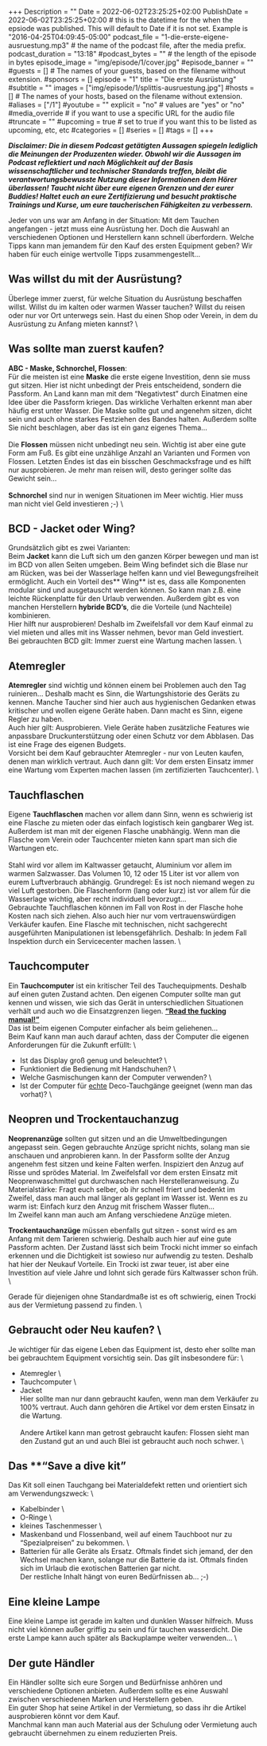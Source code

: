 +++
Description = ""
Date = 2022-06-02T23:25:25+02:00
PublishDate = 2022-06-02T23:25:25+02:00 # this is the datetime for the when the epsiode was published. This will default to Date if it is not set. Example is "2016-04-25T04:09:45-05:00"
podcast_file = "1-die-erste-eigene-ausruestung.mp3" # the name of the podcast file, after the media prefix.
podcast_duration = "13:18"
#podcast_bytes = "" # the length of the episode in bytes
episode_image = "img/episode/1/cover.jpg"
#episode_banner = ""
#guests = [] # The names of your guests, based on the filename without extension.
#sponsors = []
episode = "1"
title = "Die erste Ausrüstung"
#subtitle = ""
images = ["img/episode/1/splittis-ausruestung.jpg"]
#hosts = [] # The names of your hosts, based on the filename without extension.
#aliases = ["/1"]
#youtube = ""
explicit = "no" # values are "yes" or "no"
#media_override # if you want to use a specific URL for the audio file
#truncate = ""
#upcoming = true # set to true if you want this to be listed as upcoming, etc, etc
#categories = []
#series = []
#tags = []
+++

**_Disclaimer: Die in diesem Podcast getätigten Aussagen spiegeln lediglich die Meinungen der Produzenten wieder. Obwohl wir die Aussagen im Podcast reflektiert und nach Möglichkeit auf der Basis wissenschaftlicher und technischer Standards treffen, bleibt die verantwortungsbewusste Nutzung dieser Informationen dem Hörer überlassen! Taucht nicht über eure eigenen Grenzen und der eurer Buddies! Haltet euch an eure Zertifizierung und besucht praktische Trainings und Kurse, um eure taucherischen Fähigkeiten zu verbessern._**


Jeder von uns war am Anfang in der Situation: Mit dem Tauchen angefangen - jetzt muss eine Ausrüstung her. Doch die Auswahl an verschiedenen Optionen und Herstellern kann schnell überfordern. Welche Tipps kann man jemandem für den Kauf des ersten Equipment geben? Wir haben für euch einige wertvolle Tipps zusammengestellt…

## Was willst du mit der Ausrüstung?
Überlege immer zuerst, für welche Situation du Ausrüstung beschaffen willst. Willst du im kalten oder warmen Wasser tauchen? Willst du reisen oder nur vor Ort unterwegs sein. Hast du einen Shop oder Verein, in dem du Ausrüstung zu Anfang mieten kannst? \

## Was sollte man zuerst kaufen?
**ABC - Maske, Schnorchel, Flossen**: \
Für die meisten ist eine **Maske** die erste eigene Investition, denn sie muss gut sitzen. Hier ist nicht unbedingt der Preis entscheidend, sondern die Passform. An Land kann man mit dem “Negativtest” durch Einatmen eine Idee über die Passform kriegen. Das wirkliche Verhalten erkennt man aber häufig erst unter Wasser. Die Maske sollte gut und angenehm sitzen, dicht sein und auch ohne starkes Festziehen des Bandes halten. Außerdem sollte Sie nicht beschlagen, aber das ist ein ganz eigenes Thema… \
 \
Die **Flossen** müssen nicht unbedingt neu sein. Wichtig ist aber eine gute Form am Fuß. Es gibt eine unzählige Anzahl an Varianten und Formen von Flossen. Letzten Endes ist das ein bisschen Geschmacksfrage und es hilft nur ausprobieren. Je mehr man reisen will, desto geringer sollte das Gewicht sein… \
 \
**Schnorchel** sind nur in wenigen Situationen im Meer wichtig. Hier muss man nicht viel Geld investieren ;-)  \

## BCD - Jacket oder Wing?
Grundsätzlich gibt es zwei Varianten: \
Beim **Jacket** kann die Luft sich um den ganzen Körper bewegen und man ist im BCD von allen Seiten umgeben. Beim Wing befindet sich die Blase nur am Rücken, was bei der Wasserlage helfen kann und viel Bewegungsfreiheit ermöglicht. Auch ein Vorteil des** Wing** ist es, dass alle Komponenten modular sind und ausgetauscht werden können. So kann man z.B. eine leichte Rückenplatte für den Urlaub verwenden. Außerdem gibt es von manchen Herstellern **hybride BCD’s**, die die Vorteile (und Nachteile) kombinieren. \
Hier hilft nur ausprobieren! Deshalb im Zweifelsfall vor dem Kauf einmal zu viel mieten und alles mit ins Wasser nehmen, bevor man Geld investiert. \
Bei gebrauchten BCD gilt: Immer zuerst eine Wartung machen lassen. \

## Atemregler
**Atemregler** sind wichtig und können einem bei Problemen auch den Tag ruinieren… Deshalb macht es Sinn, die Wartungshistorie des Geräts zu kennen. Manche Taucher sind hier auch aus hygienischen Gedanken etwas kritischer und wollen eigene Geräte haben. Dann macht es Sinn, eigene Regler zu haben. \
Auch hier gilt: Ausprobieren. Viele Geräte haben zusätzliche Features wie anpassbare Druckunterstützung oder einen Schutz vor dem Abblasen. Das ist eine Frage des eigenen Budgets.  \
Vorsicht bei dem Kauf gebrauchter Atemregler - nur von Leuten kaufen, denen man wirklich vertraut. Auch dann gilt: Vor dem ersten Einsatz immer eine Wartung vom Experten machen lassen (im zertifizierten Tauchcenter). \

## Tauchflaschen
Eigene **Tauchflaschen** machen vor allem dann Sinn, wenn es schwierig ist eine Flasche zu mieten oder das einfach logistisch kein gangbarer Weg ist. Außerdem ist man mit der eigenen Flasche unabhängig. Wenn man die Flasche vom Verein oder Tauchcenter mieten kann spart man sich die Wartungen etc. \
 \
Stahl wird vor allem im Kaltwasser getaucht, Aluminium vor allem im warmen Salzwasser. Das Volumen 10, 12 oder 15 Liter ist vor allem von eurem Luftverbrauch abhängig. Grundregel: Es ist noch niemand wegen zu viel Luft gestorben. Die Flaschenform (lang oder kurz) ist vor allem für die Wasserlage wichtig, aber recht individuell bevorzugt… \
Gebrauchte Tauchflaschen können im Fall von Rost in der Flasche hohe Kosten nach sich ziehen. Also auch hier nur vom vertrauenswürdigen Verkäufer kaufen. Eine Flasche mit technischen, nicht sachgerecht ausgeführten Manipulationen ist lebensgefährlich. Deshalb: In jedem Fall Inspektion durch ein Servicecenter machen lassen. \

## Tauchcomputer
Ein **Tauchcomputer** ist ein kritischer Teil des Tauchequipments. Deshalb auf einen guten Zustand achten. Den eigenen Computer sollte man gut kennen und wissen, wie sich das Gerät in unterschiedlichen Situationen verhält und auch wo die Einsatzgrenzen liegen. **<span style="text-decoration:underline;">“Read the fucking manual!”</span>** \
Das ist beim eigenen Computer einfacher als beim geliehenen… \
Beim Kauf kann man auch darauf achten, dass der Computer die eigenen Anforderungen für die Zukunft erfüllt: \
- Ist das Display groß genug und beleuchtet? \
- Funktioniert die Bedienung mit Handschuhen? \
- Welche Gasmischungen kann der Computer verwenden? \
- Ist der Computer für <span style="text-decoration:underline;">echte</span> Deco-Tauchgänge geeignet (wenn man das vorhat)? \

## Neopren und Trockentauchanzug
**Neoprenanzüge** sollten gut sitzen und an die Umweltbedingungen angepasst sein. Gegen gebrauchte Anzüge spricht nichts, solang man sie anschauen und anprobieren kann. In der Passform sollte der Anzug angenehm fest sitzen und keine Falten werfen. Inspiziert den Anzug auf Risse und sprödes Material. Im Zweifelsfall vor dem ersten Einsatz mit Neoprenwaschmittel gut durchwaschen nach Herstelleranweisung. Zu Materialstärke: Fragt euch selber, ob ihr schnell friert und bedenkt im Zweifel, dass man auch mal länger als geplant im Wasser ist. Wenn es zu warm ist: Einfach kurz den Anzug mit frischem Wasser fluten… \
Im Zweifel kann man auch am Anfang verschiedene Anzüge mieten.

**Trockentauchanzüge** müssen ebenfalls gut sitzen - sonst wird es am Anfang mit dem Tarieren schwierig. Deshalb auch hier auf eine gute Passform achten. Der Zustand lässt sich beim Trocki nicht immer so einfach erkennen und die Dichtigkeit ist sowieso nur aufwendig zu testen. Deshalb hat hier der Neukauf Vorteile. Ein Trocki ist zwar teuer, ist aber eine Investition auf viele Jahre und lohnt sich gerade fürs Kaltwasser schon früh. \

Gerade für diejenigen ohne Standardmaße ist es oft schwierig, einen Trocki aus der Vermietung passend zu finden. \


## Gebraucht oder Neu kaufen? \
Je wichtiger für das eigene Leben das Equipment ist, desto eher sollte man bei gebrauchtem Equipment vorsichtig sein. Das gilt insbesondere für: \
- Atemregler \
- Tauchcomputer \
- Jacket \
Hier sollte man nur dann gebraucht kaufen, wenn man dem Verkäufer zu 100% vertraut. Auch dann gehören die Artikel vor dem ersten Einsatz in die Wartung. \
 \
Andere Artikel kann man getrost gebraucht kaufen: Flossen sieht man den Zustand gut an und auch Blei ist gebraucht auch noch schwer.  \

## Das **“Save a dive kit”
Das Kit soll einen Tauchgang bei Materialdefekt retten und orientiert sich am Verwendungszweck: \
- Kabelbinder \
- O-Ringe \
- kleines Taschenmesser \
- Maskenband und Flossenband, weil auf einem Tauchboot nur zu “Spezialpreisen” zu bekommen. \
- Batterien für alle Geräte als Ersatz. Oftmals findet sich jemand, der den Wechsel machen kann, solange nur die Batterie da ist. Oftmals finden sich im Urlaub die exotischen Batterien gar nicht. \
Der restliche Inhalt hängt von euren Bedürfnissen ab… ;-) 

## Eine **kleine Lampe**
Eine kleine Lampe ist gerade im kalten und dunklen Wasser hilfreich. Muss nicht viel können außer griffig zu sein und für tauchen wasserdicht. Die erste Lampe kann auch später als Backuplampe weiter verwenden… \

## Der gute **Händler**
Ein Händler sollte sich eure Sorgen und Bedürfnisse anhören und verschiedene Optionen anbieten. Außerdem sollte es eine Auswahl zwischen verschiedenen Marken und Herstellern geben.  \
Ein guter Shop hat seine Artikel in der Vermietung, so dass ihr die Artikel ausprobieren könnt vor dem Kauf. \
Manchmal kann man auch Material aus der Schulung oder Vermietung auch gebraucht übernehmen zu einem reduzierten Preis.